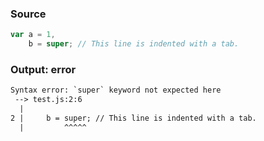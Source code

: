 ### Source
```js
var a = 1, 
	b = super; // This line is indented with a tab.
```

### Output: error
```txt
Syntax error: `super` keyword not expected here
 --> test.js:2:6
  |
2 |     b = super; // This line is indented with a tab.
  |         ^^^^^ 
```
